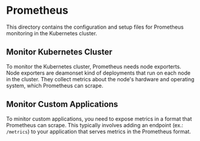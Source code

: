 # Prometheus

This directory contains the configuration and setup files for Prometheus monitoring in the Kubernetes cluster.

## Monitor Kubernetes Cluster

To monitor the Kubernetes cluster, Prometheus needs node exporterts. Node exporters are deamonset kind of deployments that run on each node in the cluster. They collect metrics about the node's hardware and operating system, which Prometheus can scrape.

## Monitor Custom Applications

To minitor custom applications, you need to expose metrics in a format that Prometheus can scrape. This typically involves adding an endpoint (ex.: `/metrics`) to your application that serves metrics in the Prometheus format.